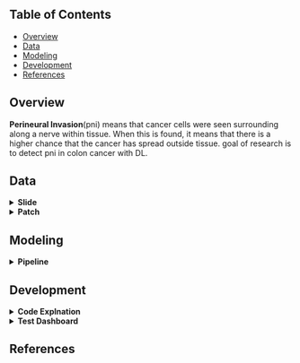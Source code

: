 ## Table of Contents <!-- omit in toc -->

- [Overview](#overview)
- [Data](#data)
- [Modeling](#modeling)
- [Development](#development)
- [References](#references)
## Overview
<b>Perineural Invasion</b>(pni) 
 means that cancer cells were seen surrounding along a nerve within tissue. When this is found, it means that there is a higher chance that the cancer has spread outside tissue. goal of research is to detect pni in colon cancer with DL.

## Data
<details>
 <summary > <b>Slide </b></summary> 
 All Slide is Colon Slide scanned by 40x Aperio from International Seongmo Hosp. and  labeled Polygonal Area with Bounding Box of Interest by Pathologist with ASAP which is open source to annotate large scale image.
</details>
<details>
 <summary><b>Patch</b></summary> 
 We used 10x (mpp : 1.0) and (512,512,3) sized patch image from slide by bounding box sliding.
</details>

## Modeling
<details>
 <summary><b>Pipeline</b></summary> 
 Experiments are proceeded as follows.<br>
Data Definition => Patch Extraction => Build DataGenerator with Patch acoording to Experiments Condition (e.g. Binary, Multiple ... ) => Train Segmentation Model => Patch Level Evaluation => Region Level Evaluation
</details>

## Development
<details>
 <summary><b>Code Explnation</b></summary> 
  <div markdown="1">

  - 1.patch_extraction.py <br>
    Extraction Patch from Slide with Target mpp (or Target Magnificiation) & Target Size.
    ``` 
    python 1.patch_extraction.py 
    ```

  - 2.train&#46;py<br>
    Train Segmentation Model with Given Parameters (train class, train model, model backbone, pretrained weight, loss function)
    ```
    python 2.train.py multi unet efficientnetb0 imagenet ce
    ```

  - 3.train&#46;sh<br>
    Bash Script for Various Train and Notification GPU Allocation to Slack
    ```
    chmod 755 3.train.sh
    ./3.train.sh
    ```

</div>
</details>
<details>
 <summary><b>Test Dashboard</summary> 
  <div markdown="1">
  <a href='http://pni.ssus.work'> Go Site </a>
  </div>
</details>

## References



